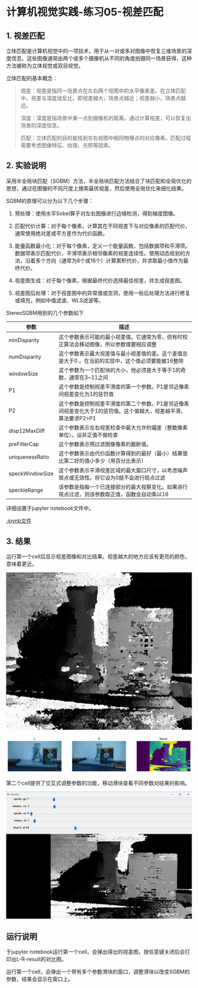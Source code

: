 # 计算机视觉实践-练习05-视差匹配

## 1. 视差匹配

立体匹配是计算机视觉中的一项技术，用于从一对或多对图像中恢复三维场景的深度信息。这些图像通常由两个或多个摄像机从不同的角度拍摄同一场景获得，这种方法被称为立体视觉或双目视觉。

立体匹配的基本概念：

> 视差：视差是指同一场景点在左右两个视图中的水平像素差。在立体匹配中，视差与深度成反比，即视差越大，场景点越近；视差越小，场景点越远。
> 
> 深度：深度是指场景中某一点到摄像机的距离。通过计算视差，可以恢复出场景的深度信息。
> 
> 匹配：立体匹配的目的是找到左右视图中相同物理点的对应像素。匹配过程需要考虑图像特征、纹理、光照等因素。




## 2. 实验说明

采用半全局块匹配（SGBM）方法，半全局块匹配方法结合了块匹配和全局优化的思想，通过在图像的不同尺度上搜索最优视差，然后使用全局优化来细化结果。

SGBM的原理可以分为以下几个步骤：

1. 预处理：使用水平Sobel算子对左右图像进行边缘检测，得到梯度图像。

2. 匹配代价计算：对于每个像素，计算其在不同视差下与对应像素的匹配代价，通常使用绝对差或平方差作为代价函数。

3. 能量函数最小化：对于每个像素，定义一个能量函数，包括数据项和平滑项。数据项表示匹配代价，平滑项表示相邻像素的视差连续性。使用动态规划的方法，沿着多个方向（通常为8个或16个）计算累积代价，并求取最小值作为最终代价。

4. 视差图生成：对于每个像素，根据最终代价选择最佳视差，并生成视差图。

5. 视差图后处理：对于视差图中的异常值或空洞，使用一些后处理方法进行修复或填充，例如中值滤波、WLS滤波等。

StereoSGBM用到的几个参数如下

| 参数    |  描述    |
|------|---------|
|minDisparity|	这个参数表示可能的最小视差值。它通常为零，但有时校正算法会移动图像，所以参数值要相应调整|
|numDisparity|	这个参数表示最大视差值与最小视差值的差。这个差值总是大于0 。在当前的实现中，这个值必须要能被16整除|
|windowSize|	这个参数为一个匹配块的大小，他必须是大于等于1的奇数，通常在3~11之间|
|P1|	这个参数是控制视差平滑度的第一个参数。P1是邻近像素间视差变化为1的惩罚值|
|P2|	这个参数是控制视差平滑度的第二个参数。P1是邻近像素间视差变化大于1的惩罚值。这个值越大，视差越平滑。算法要求P2>P1|
|disp12MaxDiff|	这个参数表示左右视差检查中最大允许的偏差（整数像素单位）。设非正值不做检查|
|preFilterCap|	这个参数表示预过滤图像像素的截断值。|
|uniquenessRatio|	这个参数表示由代价函数计算得到的最好（最小）结果值比第二好的值小多少（用百分比表示）|
|speckWindowSize|	这个参数表示平滑视差区域的最大窗口尺寸，以考虑噪声斑点或无效性。将它设为0就不会进行斑点过滤|
|speckleRange|	该参数是指每一个已连接部分的最大视察变化。如果进行斑点过滤，则该参数取正值，函数会自动乘以16|


详细设置于jupyter notebook文件中。

[.ipynb文件](./assignment03_SR.ipynb)





## 3. 结果

运行第一个cell后显示视差图像和对比结果。视差越大的地方应该有更亮的颜色，意味着更近。

![res](./md_img/res.png)

![output](./md_img/output.png)

第二个cell提供了交互式调整参数的功能，移动滑块查看不同参数对结果的影响。

![interactive](./md_img/interactive.png)



## 运行说明

于jupyter notebook运行第一个cell，会弹出得出的视差图，按任意键关闭后会打印出L-R-result的对比图。

运行第一个cell，会弹出一个带有多个参数滑块的窗口，调整滑块以改变SGBM的参数，结果会显示在窗口上。






